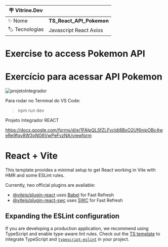 | :placard: Vitrine.Dev |  |
| -------------  | --- |
| :sparkles: Nome        | **TS_React_API_Pokemon**
| :label: Tecnologias | Javascript React Axios

<h1 align="left">Exercise to access Pokemon API</h1>
<h1 align="left">Exercício para acessar API Pokemon</h1>

![projetoIntegrador](https://github.com/user-attachments/assets/a34ee562-6e33-4c09-a21b-2d59f9084eae)

Para rodar no Terminal do VS Code:

> npm run dev

Projeto Integrador REACT

https://docs.google.com/forms/d/e/1FAIpQLSfZLFvcldi8BxO2Uf6nipOBc4weRe9fqv8W3oNG6VwPeFvzNA/viewform

# React + Vite

This template provides a minimal setup to get React working in Vite with HMR and some ESLint rules.

Currently, two official plugins are available:

- [@vitejs/plugin-react](https://github.com/vitejs/vite-plugin-react/blob/main/packages/plugin-react/README.md) uses [Babel](https://babeljs.io/) for Fast Refresh
- [@vitejs/plugin-react-swc](https://github.com/vitejs/vite-plugin-react-swc) uses [SWC](https://swc.rs/) for Fast Refresh

## Expanding the ESLint configuration

If you are developing a production application, we recommend using TypeScript and enable type-aware lint rules. Check out the [TS template](https://github.com/vitejs/vite/tree/main/packages/create-vite/template-react-ts) to integrate TypeScript and [`typescript-eslint`](https://typescript-eslint.io) in your project.
